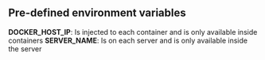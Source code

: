 ## Pre-defined environment variables

**DOCKER&#95;HOST&#95;IP**: Is injected to each container and is only available inside containers
**SERVER&#95;NAME**: Is on each server and is only available inside the server
